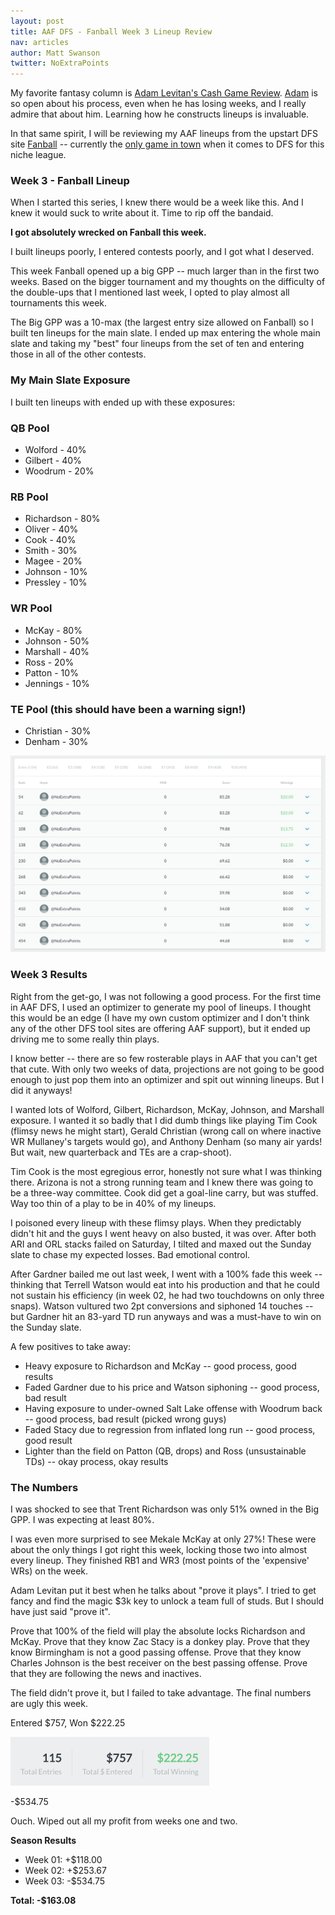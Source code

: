 ```yaml
---
layout: post
title: AAF DFS - Fanball Week 3 Lineup Review
nav: articles
author: Matt Swanson
twitter: NoExtraPoints
---
```


My favorite fantasy column is [Adam Levitan's Cash Game Review](https://www.draftkings.com/playbook/nfl/fantasy-football-adam-levitans-week-17-cash-game-review). [Adam](https://twitter.com/adamlevitan) is so open about his process, even when he has losing weeks, and I really admire that about him. Learning how he constructs lineups is invaluable.

In that same spirit, I will be reviewing my AAF lineups from the upstart DFS site [Fanball](https://www.fanball.com) -- currently the [only game in town](/ultimate-guide-to-aaf-fantasy) when it comes to DFS for this niche league.

<h3 class="team-header aaf-header">Week 3 - Fanball Lineup</h3>

When I started this series, I knew there would be a week like this. And I knew it would suck to write about it. Time to rip off the bandaid.

**I got absolutely wrecked on Fanball this week.**

I built lineups poorly, I entered contests poorly, and I got what I deserved.

This week Fanball opened up a big GPP -- much larger than in the first two weeks. Based on the bigger tournament and my thoughts on the difficulty of the double-ups that I mentioned last week, I opted to play almost all tournaments this week.

The Big GPP was a 10-max (the largest entry size allowed on Fanball) so I built ten lineups for the main slate. I ended up max entering the whole main slate and taking my "best" four lineups from the set of ten and entering those in all of the other contests.

<h3 class="aaf-header-small">My Main Slate Exposure</h3>

I built ten lineups with ended up with these exposures:

### QB Pool

- Wolford - 40%
- Gilbert - 40%
- Woodrum - 20%

### RB Pool

- Richardson - 80%
- Oliver - 40%
- Cook - 40%
- Smith - 30%
- Magee - 20%
- Johnson - 10%
- Pressley - 10%

### WR Pool

- McKay - 80%
- Johnson - 50%
- Marshall - 40%
- Ross - 20%
- Patton - 10%
- Jennings - 10%

### TE Pool (this should have been a warning sign!)

- Christian - 30%
- Denham - 30%

![](/images/fanball-week-3-lineups.png)

<h3 class="team-header aaf-header">Week 3 Results</h3>

Right from the get-go, I was not following a good process. For the first time in AAF DFS, I used an optimizer to generate my pool of lineups. I thought this would be an edge (I have my own custom optimizer and I don't think any of the other DFS tool sites are offering AAF support), but it ended up driving me to some really thin plays.

I know better -- there are so few rosterable plays in AAF that you can't get that cute. With only two weeks of data, projections are not going to be good enough to just pop them into an optimizer and spit out winning lineups. But I did it anyways!

I wanted lots of Wolford, Gilbert, Richardson, McKay, Johnson, and Marshall exposure. I wanted it so badly that I did dumb things like playing Tim Cook (flimsy news he might start), Gerald Christian (wrong call on where inactive WR Mullaney's targets would go), and Anthony Denham (so many air yards! But wait, new quarterback and TEs are a crap-shoot).

Tim Cook is the most egregious error, honestly not sure what I was thinking there. Arizona is not a strong running team and I knew there was going to be a three-way committee. Cook did get a goal-line carry, but was stuffed. Way too thin of a play to be in 40% of my lineups.

I poisoned every lineup with these flimsy plays. When they predictably didn't hit and the guys I went heavy on also busted, it was over. After both ARI and ORL stacks failed on Saturday, I tilted and maxed out the Sunday slate to chase my expected losses. Bad emotional control.

After Gardner bailed me out last week, I went with a 100% fade this week -- thinking that Terrell Watson would eat into his production and that he could not sustain his efficiency (in week 02, he had two touchdowns on only three snaps). Watson vultured two 2pt conversions and siphoned 14 touches -- but Gardner hit an 83-yard TD run anyways and was a must-have to win on the Sunday slate.

A few positives to take away:

- Heavy exposure to Richardson and McKay -- good process, good results
- Faded Gardner due to his price and Watson siphoning -- good process, bad result
- Having exposure to under-owned Salt Lake offense with Woodrum back -- good process, bad result (picked wrong guys)
- Faded Stacy due to regression from inflated long run -- good process, good result
- Lighter than the field on Patton (QB, drops) and Ross (unsustainable TDs) -- okay process, okay results

<h3 class="aaf-header-small">The Numbers</h3>

I was shocked to see that Trent Richardson was only 51% owned in the Big GPP. I was expecting at least 80%.

I was even more surprised to see Mekale McKay at only 27%! These were about the only things I got right this week, locking those two into almost every lineup. They finished RB1 and WR3 (most points of the 'expensive' WRs) on the week.

Adam Levitan put it best when he talks about "prove it plays". I tried to get fancy and find the magic \$3k key to unlock a team full of studs. But I should have just said "prove it".

Prove that 100% of the field will play the absolute locks Richardson and McKay. Prove that they know Zac Stacy is a donkey play. Prove that they know Birmingham is not a good passing offense. Prove that they know Charles Johnson is the best receiver on the best passing offense. Prove that they are following the news and inactives.

The field didn't prove it, but I failed to take advantage. The final numbers are ugly this week.

Entered $757, Won $222.25

![](/images/fanball-week-3-results.png)

-\$534.75

Ouch. Wiped out all my profit from weeks one and two.

**Season Results**

- Week 01: +\$118.00
- Week 02: +\$253.67
- Week 03: -\$534.75

**Total: -\$163.08**
